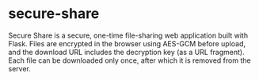 # secure-share
Secure Share is a secure, one-time file-sharing web application built with Flask. Files are encrypted in the browser using AES-GCM before upload, and the download URL includes the decryption key (as a URL fragment). Each file can be downloaded only once, after which it is removed from the server.
